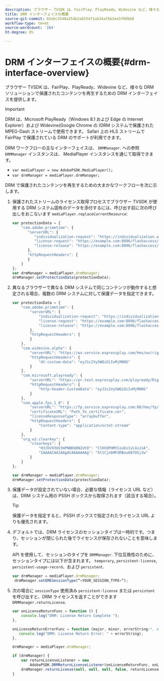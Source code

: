 ```yaml
---
description: ブラウザー TVSDK は、FairPlay、PlayReady、Widevine など、様々な DRM ソリューションで保護されたコンテンツを再生するための DRM インターフェイスを提供します。
title: DRM インターフェイスの概要
source-git-commit: 02ebc3548a254b2a6554f1ab34afbb3ea5f09bb8
workflow-type: tm+mt
source-wordcount: '264'
ht-degree: 0%

---
```


# DRM インターフェイスの概要{#drm-interface-overview}

ブラウザー TVSDK は、FairPlay、PlayReady、Widevine など、様々な DRM ソリューションで保護されたコンテンツを再生するための DRM インターフェイスを提供します。

<!--<a id="section_59994F2059B245E996E0776214804A0A"></a>-->

>[!IMPORTANT]
>
>DRM は、Microsoft PlayReady（Windows 8.1 および Edge の Internet Explorer）および Widevine(Google Chrome の )DRM システムで保護された MPEG-Dash ストリームで使用できます。 Safari 上の HLS ストリームで FairPlay で保護されている DRM のサポートが利用できます。

DRM ワークフローの主なインターフェイスは、 `DRMManager`. への参照 `DRMManager` インスタンスは、 MediaPlayer インスタンスを通じて取得できます。

* `var mediaPlayer = new AdobePSDK.MediaPlayer();`
* `var drmManager = mediaPlayer.drmManager;`

<!--<a id="section_B7E8AD9A4D4F4BD9BA2A67ABC135D6F9"></a>-->

DRM で保護されたコンテンツを再生するための大まかなワークフローを次に示します。

1. 保護されたストリームのライセンス取得プロセスでブラウザー TVSDK が使用する DRM システム固有のデータを添付するには、呼び出す前に次の呼び出しをおこないます `mediaPlayer.replaceCurrentResource`:

   ```js
   var protectionData = { 
       "com.adobe.primetime": { 
          "serverURL": { 
             "individualization-request": "https://individualization.adobe.com/flashaccess/i15n/v5", 
             "license-request": "https://example.com:8096/flashaccess/req", 
             "license-release": "https://example.com:8096/flashaccess/req" 
          }, 
          "httpRequestHeaders": { 
          } 
       } 
   }; 
   var drmManager = mediaPlayer.drmManager; 
   drmManager.setProtectionData(protectionData);
   ```

1. 異なるブラウザーで異なる DRM システムで同じコンテンツが動作すると想定される場合、複数の DRM システムに対して保護データを指定できます。

   ```js
   var protectionData = { 
       "com.adobe.primetime": { 
           "serverURL": { 
               "individualization-request": "https://individualization.adobe.com/flashaccess/i15n/v5", 
               "license-request": "https://example.com:8096/flashaccess/req", 
               "license-release": "https://example.com:8096/flashaccess/req" 
           }, 
           "httpRequestHeaders": { 
           } 
       }, 
       "com.widevine.alpha": { 
           "serverURL": "https://wv.service.expressplay.com/hms/wv/rights/?ExpressPlayToken=<token value>", 
           "httpRequestHeaders": { 
               "dt-custom-data": "eyJ1c2VySWQiOiIxMjM0NS" 
           } 
       }, 
       "com.microsoft.playready": { 
           "serverURL": "https://pr.test.expressplay.com/playready/RightsManager.asmx?ExpressPlayToken=<token value>", 
           "httpRequestHeaders": { 
               "http-header-CustomData": "eyJ1c2VySWQiOiIxMjM0NS" 
           } 
       }, 
       "com.apple.fps.1_0": { 
           "serverURL": "https://fp.service.expressplay.com:80/hms/fp/rights/?ExpressPlayToken=<token value>", 
           "certificateURL": "Path_To_certificate.cer", 
           "licenseResponseType": "arraybuffer", 
           "httpRequestHeaders": { 
               "Content-type": "application/octet-stream" 
           } 
       }, 
       "org.w3.clearkey": { 
           "clearkeys": { 
               "H3JbV93QV3mPNBKQON2UtQ": "ClKhDPHMtCouEx1vLGsJsA", 
               "IAAAACAAIAAgACAAAAAAAg": "5t1CjnbMFURBou087OSj2w" 
           } 
       } 
   }; 
   
   var drmManager = mediaPlayer.drmManager; 
   drmManager.setProtectionData(protectionData);
   ```

1. 保護データが設定されていない場合、必要な情報（ライセンス URL など）は、DRM システム用の PSSH ボックスから取得されます（該当する場合）。

   >[!TIP]
   >
   >保護データを指定すると、PSSH ボックスで指定されたライセンス URL よりも優先されます。

1. デフォルトでは、DRM ライセンスのセッションタイプは一時的です。つまり、セッションが閉じられた後でライセンスが保存されないことを意味します。

   API を使用して、セッションのタイプを `DRMManager`.  下位互換性のために、セッションタイプには以下が含まれます。 `temporary`, `persistent-license`, `persistent-usage-record`、および `persistent`.

   ```js
   var drmManager = mediaPlayer.drmManager; 
    drmManager.setEMESessionType(“<YOUR_SESSION_TYPE>”); 
   ```

1. 次の場合に `sessionType` 使用済み `persistent-license` または `persistent`を呼び出すと、DRM ライセンスを返すことができます `DRMManager.returnLicense`.

   ```js
   var onLicenseReturnFunc = function () { 
       console.log("DRM: License Return Complete "); 
   }, 
   
   onLicenseReturnErrorFunc = function (major, minor, errorString/*, errorServerUrl*/) { 
      console.log("DRM: License Return Error: " + errorString); 
   }, 
   
   drmManager = mediaPlayer.drmManager; 
   
   if (drmManager) { 
       var returnLicenseListener = new  
           AdobePSDK.DRMReturnLicenseListener(onLicenseReturnFunc, onLicenseReturnErrorFunc); 
       drmManager.returnLicense(null, null, null, false, returnLicenseListener, drmLicense.session); 
   }
   ```
